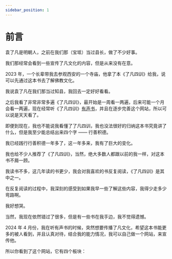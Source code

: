 ```yaml
---
sidebar_position: 1
---
```


# 前言

袁了凡是明朝人，之前在我们那（宝坻）当过县长，做了不少好事。

我们那经常会看到一些宣传了凡文化的内容，但是从来没有在意。

2023 年，一个长辈带我去参观西安的一个寺庙，他拿了本《了凡四训》给我，说可以先通过这本书去了解佛教文化。

我说袁了凡在我们那当过知县，我回去一定好好看看。

之后我看了非常非常多遍《了凡四训》，最开始是一周看一两遍，后来可能一个月会看一两遍，现在经常听《了凡四训》[有声书](https://xima.tv/1_0cc7Q2?_sonic=0)，并且在逐步完善这个网站，所以可以说是天天看了。

即便到现在，我也不能说我看懂了了凡四训，我也没法很好的归纳这本书究竟讲了什么，但是我至少能总结出来四个字 —— 行善积德。

我已经践行行善积德一年多了，这一年多来，我有了巨大的变化。

我也给不少人推荐了《了凡四训》，当然，绝大多数人都跟以前的我一样，对这本书不屑一顾。

我读书不多，这几年读的书更少，我会对我喜欢的书反复阅读，《了凡四训》是其中之一。

在反复阅读的过程中，我深刻的感受到如果我早一些了解这些内容，我得少走多少弯路啊。

我好想哭。

当然，我现在依然错过了很多，但是有一些书在我手边，我不觉得遗憾。

2024 年 4 月份，我在听有声书的时候，突然想要传播了凡文化，希望这本书能更多的被人看到，并且认真对待，结合我的能力情况，我可以自己做一个网站，来宣传他。

所以你看到了这个网站，它有四个板块：












